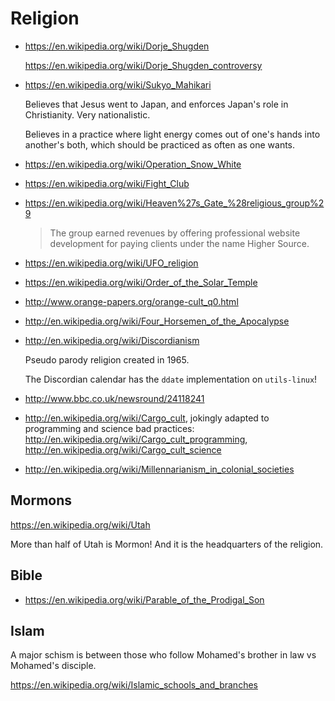# Religion

-   <https://en.wikipedia.org/wiki/Dorje_Shugden>

    <https://en.wikipedia.org/wiki/Dorje_Shugden_controversy>

-   <https://en.wikipedia.org/wiki/Sukyo_Mahikari>

    Believes that Jesus went to Japan, and enforces Japan's role in Christianity. Very nationalistic.

    Believes in a practice where light energy comes out of one's hands into another's both, which should be practiced as often as one wants.

-   <https://en.wikipedia.org/wiki/Operation_Snow_White>

-   <https://en.wikipedia.org/wiki/Fight_Club>

-   <https://en.wikipedia.org/wiki/Heaven%27s_Gate_%28religious_group%29>

    > The group earned revenues by offering professional website development for paying clients under the name Higher Source.

-   <https://en.wikipedia.org/wiki/UFO_religion>

-   <https://en.wikipedia.org/wiki/Order_of_the_Solar_Temple>

-   <http://www.orange-papers.org/orange-cult_q0.html>

-   <http://en.wikipedia.org/wiki/Four_Horsemen_of_the_Apocalypse>

-   <http://en.wikipedia.org/wiki/Discordianism>

    Pseudo parody religion created in 1965.

    The Discordian calendar has the `ddate` implementation on `utils-linux`!

-   <http://www.bbc.co.uk/newsround/24118241>

-   <http://en.wikipedia.org/wiki/Cargo_cult>, jokingly adapted to programming and science bad practices: <http://en.wikipedia.org/wiki/Cargo_cult_programming>, <http://en.wikipedia.org/wiki/Cargo_cult_science>

-   <http://en.wikipedia.org/wiki/Millennarianism_in_colonial_societies>

## Mormons

<https://en.wikipedia.org/wiki/Utah>

More than half of Utah is Mormon! And it is the headquarters of the religion.

## Bible

-   <https://en.wikipedia.org/wiki/Parable_of_the_Prodigal_Son>

## Islam

A major schism is between those who follow Mohamed's brother in law vs Mohamed's disciple.

<https://en.wikipedia.org/wiki/Islamic_schools_and_branches>
